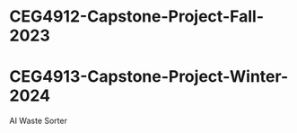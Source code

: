 # CEG4912-Capstone-Project-Fall-2023   
# CEG4913-Capstone-Project-Winter-2024   

AI Waste Sorter

    
























